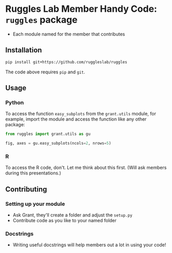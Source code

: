 # Ruggles Lab Member Handy Code: `ruggles` package

* Each module named for the member that contributes

## Installation

```bash
pip install git+https://github.com/ruggleslab/ruggles
```

The code above requires `pip` and `git`.


## Usage


### Python
To access the function `easy_subplots` from the `grant.utils` module, for example, import the module and access the function like any other package:

```python
from ruggles import grant.utils as gu

fig, axes = gu.easy_subplots(ncols=2, nrows=5)
```

### R
To access the R code, don't. Let me think about this first. (Will ask members during this presentations.)


## Contributing

### Setting up your module
* Ask Grant, they'll create a folder and adjust the `setup.py`
* Contribute code as you like to your named folder


### Docstrings
* Writing useful docstrings will help members out a lot in using your code!
